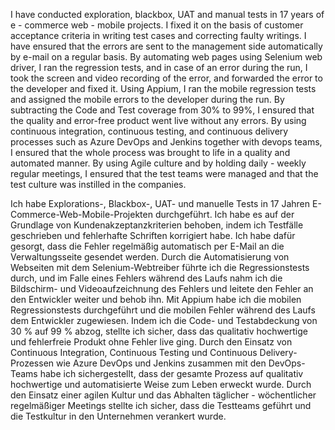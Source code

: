 
I have conducted exploration, blackbox, UAT and manual tests in 17 years of e - commerce web - mobile projects. I fixed it on the basis of customer acceptance criteria in writing test cases and correcting faulty writings. I have ensured that the errors are sent to the management side automatically by e-mail on a regular basis. By automating web pages using Selenium web driver, I ran the regression tests, and in case of an error during the run, I took the screen and video recording of the error, and forwarded the error to the developer and fixed it. Using Appium, I ran the mobile regression tests and assigned the mobile errors to the developer during the run. By subtracting the Code and Test coverage from 30% to 99%, I ensured that the quality and error-free product went live without any errors. By using continuous integration, continuous testing, and continuous delivery processes such as Azure DevOps and Jenkins together with devops teams, I ensured that the whole process was brought to life in a quality and automated manner. By using Agile culture and by holding daily - weekly regular meetings, I ensured that the test teams were managed and that the test culture was instilled in the companies.


Ich habe Explorations-, Blackbox-, UAT- und manuelle Tests in 17 Jahren E-Commerce-Web-Mobile-Projekten durchgeführt. Ich habe es auf der Grundlage von Kundenakzeptanzkriterien behoben, indem ich Testfälle geschrieben und fehlerhafte Schriften korrigiert habe. Ich habe dafür gesorgt, dass die Fehler regelmäßig automatisch per E-Mail an die Verwaltungsseite gesendet werden. Durch die Automatisierung von Webseiten mit dem Selenium-Webtreiber führte ich die Regressionstests durch, und im Falle eines Fehlers während des Laufs nahm ich die Bildschirm- und Videoaufzeichnung des Fehlers und leitete den Fehler an den Entwickler weiter und behob ihn. Mit Appium habe ich die mobilen Regressionstests durchgeführt und die mobilen Fehler während des Laufs dem Entwickler zugewiesen. Indem ich die Code- und Testabdeckung von 30 % auf 99 % abzog, stellte ich sicher, dass das qualitativ hochwertige und fehlerfreie Produkt ohne Fehler live ging. Durch den Einsatz von Continuous Integration, Continuous Testing und Continuous Delivery-Prozessen wie Azure DevOps und Jenkins zusammen mit den DevOps-Teams habe ich sichergestellt, dass der gesamte Prozess auf qualitativ hochwertige und automatisierte Weise zum Leben erweckt wurde. Durch den Einsatz einer agilen Kultur und das Abhalten täglicher - wöchentlicher regelmäßiger Meetings stellte ich sicher, dass die Testteams geführt und die Testkultur in den Unternehmen verankert wurde.
